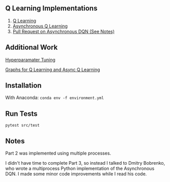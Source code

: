 ## Q Learning Implementations

1. [Q Learning](./src/qlearning.py)
2. [Asynchronous Q Learning](./src/async_qlearning,py)
3. [Pull Request on Asynchronous DQN (See Notes)](https://github.com/dbobrenko/async-deeprl/pull/2)


## Additional Work

[Hyperparamater Tuning](./src/hyperopt.py)

[Graphs for Q Learning and Async Q Learning](./src/qlearning.ipynb)

## Installation

With Anaconda: `conda env -f environment.yml`

## Run Tests

`pytest src/test`

## Notes
Part 2 was implemented using multiple processes.

I didn't have time to complete Part 3, so instead I talked to Dmitry Bobrenko, who wrote a multiprocess Python implementation of the Asynchronous DQN. I made some minor code improvements while I read his code.